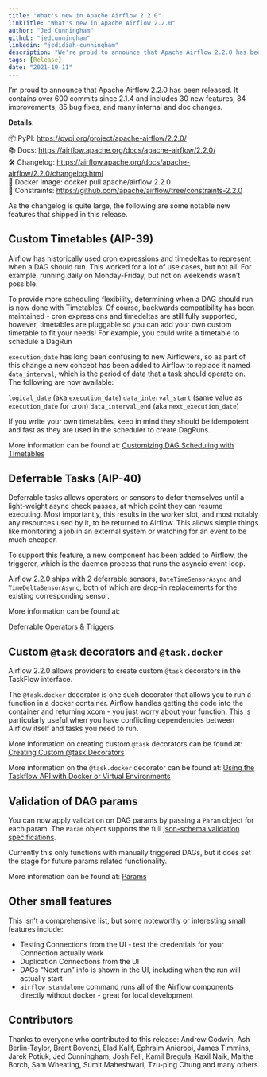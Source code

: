 ```yaml
---
title: "What's new in Apache Airflow 2.2.0"
linkTitle: "What's new in Apache Airflow 2.2.0"
author: "Jed Cunningham"
github: "jedcunningham"
linkedin: "jedidiah-cunningham"
description: "We're proud to announce that Apache Airflow 2.2.0 has been released."
tags: [Release]
date: "2021-10-11"
---
```


I’m proud to announce that Apache Airflow 2.2.0 has been released. It contains over 600 commits since 2.1.4 and includes 30 new features, 84 improvements, 85 bug fixes, and many internal and doc changes.

**Details**:

📦 PyPI: https://pypi.org/project/apache-airflow/2.2.0/ \
📚 Docs: https://airflow.apache.org/docs/apache-airflow/2.2.0/ \
🛠️ Changelog: https://airflow.apache.org/docs/apache-airflow/2.2.0/changelog.html \
🐳 Docker Image: docker pull apache/airflow:2.2.0 \
🚏 Constraints: https://github.com/apache/airflow/tree/constraints-2.2.0

As the changelog is quite large, the following are some notable new features that shipped in this release.

## Custom Timetables (AIP-39)

Airflow has historically used cron expressions and timedeltas to represent when a DAG should run. This worked for a lot of use cases, but not all. For example, running daily on Monday-Friday, but not on weekends wasn’t possible.

To provide more scheduling flexibility, determining when a DAG should run is now done with Timetables. Of course, backwards compatibility has been maintained - cron expressions and timedeltas are still fully supported, however, timetables are pluggable so you can add your own custom timetable to fit your needs! For example, you could write a timetable to schedule a DagRun

`execution_date` has long been confusing to new Airflowers, so as part of this change a new concept has been added to Airflow to replace it named `data_interval`, which is the period of data that a task should operate on. The following are now available:

`logical_date` (aka `execution_date`)
`data_interval_start` (same value as `execution_date` for cron)
`data_interval_end` (aka `next_execution_date`)

If you write your own timetables, keep in mind they should be idempotent and fast as they are used in the scheduler to create DagRuns.

More information can be found at: [Customizing DAG Scheduling with Timetables](https://airflow.apache.org/docs/apache-airflow/stable/howto/timetable.html)

## Deferrable Tasks (AIP-40)

Deferrable tasks allows operators or sensors to defer themselves until a light-weight async check passes, at which point they can resume executing. Most importantly, this results in the worker slot, and most notably any resources used by it, to be returned to Airflow. This allows simple things like monitoring a job in an external system or watching for an event to be much cheaper.

To support this feature, a new component has been added to Airflow, the triggerer, which is the daemon process that runs the asyncio event loop.

Airflow 2.2.0 ships with 2 deferrable sensors, `DateTimeSensorAsync` and `TimeDeltaSensorAsync`, both of which are drop-in replacements for the existing corresponding sensor.

More information can be found at:

[Deferrable Operators & Triggers](https://airflow.apache.org/docs/apache-airflow/stable/concepts/deferring.html)

## Custom `@task` decorators and `@task.docker`

Airflow 2.2.0 allows providers to create custom `@task` decorators in the TaskFlow interface.

The `@task.docker` decorator is one such decorator that allows you to run a function in a docker container. Airflow handles getting the code into the container and returning xcom - you just worry about your function. This is particularly useful when you have conflicting dependencies between Airflow itself and tasks you need to run.

More information on creating custom `@task` decorators can be found at: [Creating Custom @task Decorators](https://airflow.apache.org/docs/apache-airflow/stable/howto/create-custom-decorator.html)

More information on the `@task.docker` decorator can be found at: [Using the Taskflow API with Docker or Virtual Environments](https://airflow.apache.org/docs/apache-airflow/stable/tutorial_taskflow_api.html#using-the-taskflow-api-with-docker-or-virtual-environments)

## Validation of DAG params

You can now apply validation on DAG params by passing a `Param` object for each param. The `Param` object supports the full [json-schema validation specifications](https://json-schema.org/draft/2020-12/json-schema-validation.html).

Currently this only functions with manually triggered DAGs, but it does set the stage for future params related functionality.

More information can be found at: [Params](https://airflow.apache.org/docs/apache-airflow/stable/concepts/params.html)

## Other small features

This isn’t a comprehensive list, but some noteworthy or interesting small features include:

- Testing Connections from the UI - test the credentials for your Connection actually work
- Duplication Connections from the UI
- DAGs “Next run” info is shown in the UI, including when the run will actually start
- `airflow standalone` command runs all of the Airflow components directly without docker - great for local development

## Contributors

Thanks to everyone who contributed to this release: Andrew Godwin, Ash Berlin-Taylor, Brent Bovenzi, Elad Kalif, Ephraim Anierobi, James Timmins, Jarek Potiuk, Jed Cunningham, Josh Fell, Kamil Breguła, Kaxil Naik, Malthe Borch, Sam Wheating, Sumit Maheshwari, Tzu-ping Chung and many others
